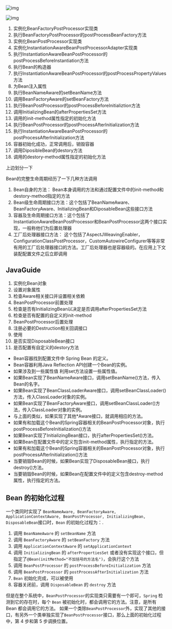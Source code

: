 ![img](F:\OneDrive\MarkDown\images\181453414212066.png)

![img](F:\OneDrive\MarkDown\images\181454040628981.png)

1. 实例化BeanFactoryPostProcessor实现类
2. 执行BeanFactoryPostProcessor的postProcessBeanFactory方法
3. 实例化BeanPostProcessor实现类
4. 实例化InstantiationAwareBeanPostProcessorAdapter实现类
5. 执行InstantiationAwareBeanPostProcessor的postProcessBeforeInstantiation方法
6. 执行Bean的构造器
7. 执行InstantiationAwareBeanPostProcessor的postProcessPropertyValues方法
8. 为Bean注入属性
9. 执行BeanNameAware的setBeanName方法
10. 调用BeanFactoryAware的setBeanFactory方法
11. 执行BeanPostProcessor的postProcessBeforeInitializtion方法
12. 调用InitializingBean的afterPropertiesSet方法
13. 调用<bean>的init-method属性指定的初始化方法
14. 执行BeanPostProcessor的postProcessAfterInitialization方法
15. 执行InstantiationAwareBeanPostProcessor的postProcessAfterInitialization方法
16. 容器初始化成功，正常调用后，销毁容器
17. 调用DiposibleBean的destory方法
18. 调用<bean>的destory-method属性指定的初始化方法



上边划分一下

Bean的完整生命周期经历了一下几种方法调用

1. Bean自身的方法： Bean本身调用的方法和通过配置文件中<bean>的init-method和destory-method指定的方法
2. Bean级生命周期接口方法：这个包括了BeanNameAware、BeanFactoryAware、InitializingBean和DiposableBean这些接口方法
3. 容器及生命周期接口方法：这个包括了InstantiationAwareBeanPostProcessor和BeanPostProcessor这两个接口实现，一般称他们为后置处理器
4. 工厂后处理器接口方法： 这个包括了AspectJWeavingEnabler，ConfigurationClassPostProcessor，CustomAutowireConfigurer等等非常有用的工厂后处理器接口的方法。工厂后处理器也是容器级的。在应用上下文装配配置文件之后立即调用



## JavaGuide

1. 实例化Bean对象
2. 设置对象属性
3. 检查Aware相关接口并设置相关依赖
4. BeanPostProcessor前置处理
5. 检查是否有InitializingBean以决定是否调用afterPropertiesSet方法
6. 检查是否有配置的自定义的init-method
7. BeanPostProcessor后置处理
8. 注册必要的Destruction相关回调接口
9. 使用
10. 是否实现DisposableBean接口
11. 是否配置有自定义的destory方法





- Bean容器找到配置文件中 Spring Bean 的定义。
- Bean容器利用Java Reflection API创建一个Bean的实例。
- 如果涉及到一些属性值 利用set方法设置一些属性值。
- 如果Bean实现了BeanNameAware接口，调用setBeanName()方法，传入Bean的名字。
- 如果Bean实现了BeanClassLoaderAware接口，调用setBeanClassLoader()方法，传入ClassLoader对象的实例。
- 如果Bean实现了BeanFactoryAware接口，调用setBeanClassLoader()方法，传入ClassLoader对象的实例。
- 与上面的类似，如果实现了其他*Aware接口，就调用相应的方法。
- 如果有和加载这个Bean的Spring容器相关的BeanPostProcessor对象，执行postProcessBeforeInitialization()方法
- 如果Bean实现了InitializingBean接口，执行afterPropertiesSet()方法。
- 如果Bean在配置文件中的定义包含init-method属性，执行指定的方法。
- 如果有和加载这个Bean的Spring容器相关的BeanPostProcessor对象，执行postProcessAfterInitialization()方法
- 当要销毁Bean的时候，如果Bean实现了DisposableBean接口，执行destroy()方法。
- 当要销毁Bean的时候，如果Bean在配置文件中的定义包含destroy-method属性，执行指定的方法。





## Bean 的初始化过程

  一个类同时实现了 `BeanNameAware, BeanFactoryAware, ApplicationContextAware, BeanPostProcessor, InitializingBean, DisposableBean`接口时，`Bean` 的初始化过程为：.

1. 调用 `BeanNameAware` 的 `setBeanName` 方法
2. 调用 `BeanFactoryAware` 的 `setBeanFactory` 方法
3. 调用 `ApplicationContextAware` 的 `setApplicationContext`
4. 调用 `InitializingBean` 的 `afterPropertiesSet` 或者没有实现这个接口，但指定了`@Bean(initMethod="不加括号的方法名")`，会执行这个方法
5. 调用 `BeanPostProcessor` 的 `postProcessBeforeInitialization` 方法
6. 调用 `BeanPostProcessor` 的 `postProcessAfterInitialization` 方法
7. `Bean` 初始化完成，可以被使用
8. 容器关闭前，调用 `DisposableBean` 的 `destroy` 方法

  但是在整个系统中，`BeanPostProcessor`的实现类只需要有一个即可，`Spring` 检测到它的存在时，每个 `Bean` 被初始化时，都会调用它的方法。注意，是所有 Bean 都会调用它的方法。
  如果一个类除`BeanPostProcessor`外，实现了其他的接口，有另外一个类单独实现了`BeanPostProcessor`接口，那么上面的初始化过程中，第 4 步和第 5 步调换位置。